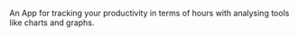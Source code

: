 An App for tracking your productivity in terms of hours with analysing tools like charts and graphs.
